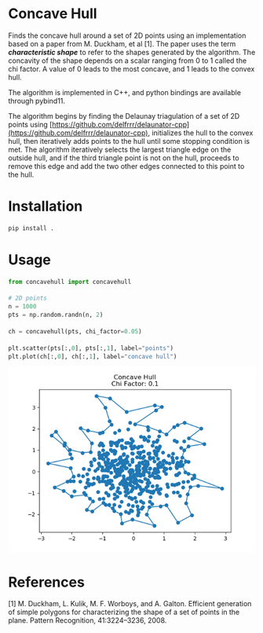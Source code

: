 # Concave Hull

Finds the concave hull around a set of 2D points using an implementation based on a paper from M. Duckham, et al [1]. The paper uses the term __*characteristic shape*__ to refer to the shapes generated by the algorithm. The concavity of the shape depends on a scalar ranging from 0 to 1 called the chi factor. A value of 0 leads to the most concave, and 1 leads to the convex hull.

The algorithm is implemented in C++, and python bindings are available through pybind11.

The algorithm begins by finding the Delaunay triagulation of a set of 2D points using [https://github.com/delfrrr/delaunator-cpp](https://github.com/delfrrr/delaunator-cpp), initializes the hull to the convex hull, then iteratively adds points to the hull until some stopping condition is met. The algorithm iteratively selects the largest triangle edge on the outside hull, and if the third triangle point is not on the hull, proceeds to remove this edge and add the two other edges connected to this point to the hull.

# Installation

``` bash
pip install .
```

# Usage

``` python
from concavehull import concavehull

# 2D points
n = 1000
pts = np.random.randn(n, 2)

ch = concavehull(pts, chi_factor=0.05)

plt.scatter(pts[:,0], pts[:,1], label="points")
plt.plot(ch[:,0], ch[:,1], label="concave hull")
```

![concavehull](concave_hull.png)

# References
[1] M. Duckham, L. Kulik, M. F. Worboys, and A. Galton. Efficient generation of simple polygons for characterizing the shape of a set of points in the plane. Pattern Recognition, 41:3224–3236, 2008. 

